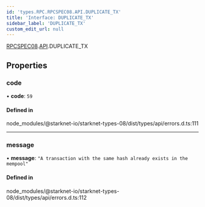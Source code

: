 ```yaml
---
id: 'types.RPC.RPCSPEC08.API.DUPLICATE_TX'
title: 'Interface: DUPLICATE_TX'
sidebar_label: 'DUPLICATE_TX'
custom_edit_url: null
---
```


[RPCSPEC08](../namespaces/types.RPC.RPCSPEC08.md).[API](../namespaces/types.RPC.RPCSPEC08.API.md).DUPLICATE_TX

## Properties

### code

• **code**: `59`

#### Defined in

node_modules/@starknet-io/starknet-types-08/dist/types/api/errors.d.ts:111

---

### message

• **message**: `"A transaction with the same hash already exists in the mempool"`

#### Defined in

node_modules/@starknet-io/starknet-types-08/dist/types/api/errors.d.ts:112
